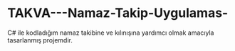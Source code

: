 # TAKVA---Namaz-Takip-Uygulamas-
C# ile kodladığım namaz takibine ve kılınışına yardımcı olmak amacıyla tasarlanmış projemdir.
